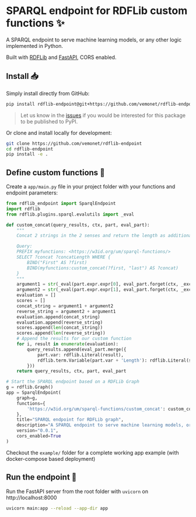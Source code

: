 # SPARQL endpoint for RDFLib custom functions ✨️

A SPARQL endpoint to serve machine learning models, or any other logic implemented in Python.

Built with [RDFLib](https://github.com/RDFLib/rdflib) and [FastAPI](https://fastapi.tiangolo.com/), CORS enabled.

## Install 📥

Simply install directly from GitHub:

```bash
pip install rdflib-endpoint@git+https://github.com/vemonet/rdflib-endpoint@main
```

> Let us know in the [issues](/issues) if you would be interested for this package to be published to PyPI.

Or clone and install locally for development:

```bash
git clone https://github.com/vemonet/rdflib-endpoint
cd rdflib-endpoint
pip install -e .
```

## Define custom functions 🐍

Create a `app/main.py` file in your project folder with your functions and endpoint parameters:

```python
from rdflib_endpoint import SparqlEndpoint
import rdflib
from rdflib.plugins.sparql.evalutils import _eval

def custom_concat(query_results, ctx, part, eval_part):
    """
    Concat 2 strings in the 2 senses and return the length as additional Length variable

    Query:
    PREFIX myfunctions: <https://w3id.org/um/sparql-functions/>
    SELECT ?concat ?concatLength WHERE {
        BIND("First" AS ?first)
        BIND(myfunctions:custom_concat(?first, "last") AS ?concat)
    }
    """
    argument1 = str(_eval(part.expr.expr[0], eval_part.forget(ctx, _except=part.expr._vars)))
    argument2 = str(_eval(part.expr.expr[1], eval_part.forget(ctx, _except=part.expr._vars)))
    evaluation = []
    scores = []
    concat_string = argument1 + argument2
    reverse_string = argument2 + argument1
    evaluation.append(concat_string)
    evaluation.append(reverse_string)
    scores.append(len(concat_string))
    scores.append(len(reverse_string))
    # Append the results for our custom function
    for i, result in enumerate(evaluation):
        query_results.append(eval_part.merge({
            part.var: rdflib.Literal(result), 
            rdflib.term.Variable(part.var + 'Length'): rdflib.Literal(scores[i])
        }))
    return query_results, ctx, part, eval_part

# Start the SPARQL endpoint based on a RDFLib Graph
g = rdflib.Graph()
app = SparqlEndpoint(
    graph=g,
    functions={
        'https://w3id.org/um/sparql-functions/custom_concat': custom_concat
    },
    title="SPARQL endpoint for RDFLib graph", 
    description="A SPARQL endpoint to serve machine learning models, or any other logic implemented in Python. \n[Source code](https://github.com/vemonet/rdflib-endpoint)",
    version="0.0.1",
    cors_enabled=True
)
```

Checkout the `example/` folder for a complete working app example (with docker-compose based deployment)

## Run the endpoint 🦄

Run the FastAPI server from the root folder with `uvicorn` on http://localhost:8000 

```bash
uvicorn main:app --reload --app-dir app
```

